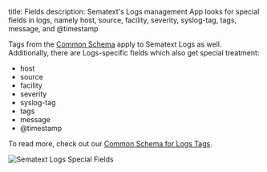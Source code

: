 title: Fields
description: Sematext's Logs management App looks for special fields in logs, namely host, source, facility, severity, syslog-tag, tags, message, and @timestamp

Tags from the [Common Schema](../../tags/common-schema) apply to Sematext Logs as well. Additionally, there are Logs-specific fields which also get special treatment:

  - host
  - source
  - facility
  - severity
  - syslog-tag
  - tags
  - message
  - @timestamp

To read more, check out our [Common Schema for Logs Tags](../../tags/common-schema/#logs-tags).

<img alt="Sematext Logs Special Fields" src="../../images/logs/logsene-special-fields.gif" title="Sematext Logs Special Fields">
